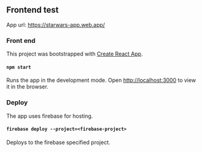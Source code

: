 ## Frontend test

App url: https://starwars-app.web.app/

### Front end
This project was bootstrapped with [Create React App](https://github.com/facebook/create-react-app).

#### `npm start`
Runs the app in the development mode.
Open [http://localhost:3000](http://localhost:3000) to view it in the browser.

### Deploy
The app uses firebase for hosting.

#### `firebase deploy --project=<firebase-project>`
Deploys to the firebase specified project.